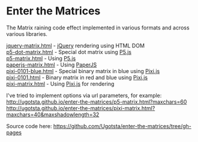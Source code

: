 # Enter the Matrices
The Matrix raining code effect implemented in various formats and across
various libraries.  

[jquery-matrix.html](jquery-matrix.html) - [jQuery](https://jquery.com/) rendering using HTML DOM  
[p5-dot-matrix.html](p5-dot-matrix.html) - Special dot matrix using [P5.js](https://p5js.org/)  
[p5-matrix.html](p5-matrix.html) - Using [P5.js](https://p5js.org/)  
[paperjs-matrix.html](paperjs-matrix.html) - Using [PaperJS](http://paperjs.org/)  
[pixi-0101-blue.html](pixi-0101-blue.html) - Special binary matrix in blue using [Pixi.js](http://www.pixijs.com/)  
[pixi-0101.html](pixi-0101.html) - Binary matrix in red and blue using [Pixi.js](http://www.pixijs.com/)  
[pixi-matrix.html](pixi-matrix.html) - Using [Pixi.js](http://www.pixijs.com/) for rendering   

I've tried to implement options via url parameters, for example:  
http://ugotsta.github.io/enter-the-matrices/p5-matrix.html?maxchars=60  
http://ugotsta.github.io/enter-the-matrices/pixi-matrix.html?maxchars=40&maxshadowlength=32  

Source code here: https://github.com/Ugotsta/enter-the-matrices/tree/gh-pages
